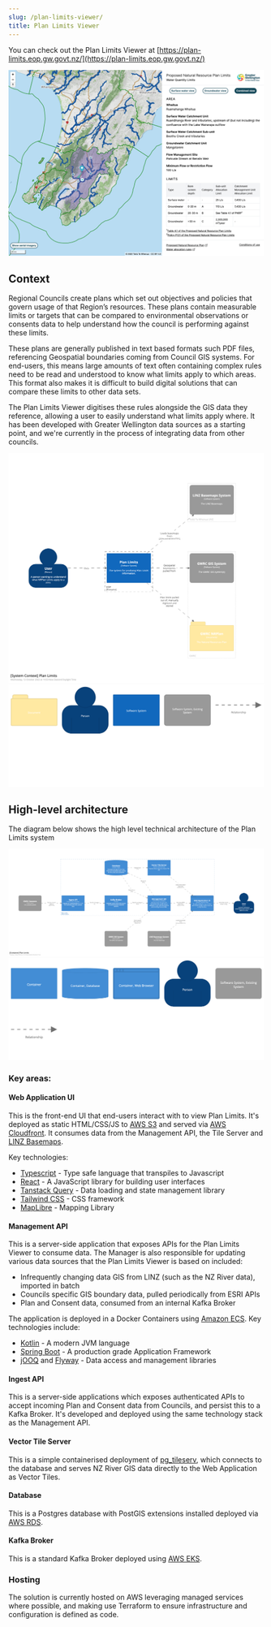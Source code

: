 ```yaml
---
slug: /plan-limits-viewer/
title: Plan Limits Viewer
---
```


You can check out the Plan Limits Viewer at
[https://plan-limits.eop.gw.govt.nz/](https://plan-limits.eop.gw.govt.nz/)

![A screenshot of the Plan Limits Viewer](./plan-limits-viewer-screenshot.png)

## Context

Regional Councils create plans which set out objectives and policies that govern
usage of that Region’s resources. These plans contain measurable limits or
targets that can be compared to environmental observations or consents data to
help understand how the council is performing against these limits.

These plans are generally published in text based formats such PDF files,
referencing Geospatial boundaries coming from Council GIS systems. For
end-users, this means large amounts of text often containing complex rules need
to be read and understood to know what limits apply to which areas. This format
also makes it is difficult to build digital solutions that can compare these
limits to other data sets.

The Plan Limits Viewer digitises these rules alongside the GIS data they
reference, allowing a user to easily understand what limits apply where. It has
been developed with Greater Wellington data sources as a starting point, and
we're currently in the process of integrating data from other councils.

![Context Diagram](./structurizr-1-SystemContext.png)
![Context Key](./structurizr-1-SystemContext-key.png)

## High-level architecture

The diagram below shows the high level technical architecture of the Plan Limits
system

![Containers Diagram](./structurizr-1-SystemContainers.png)
![Containers Key](./structurizr-1-SystemContainers-key.png)

### Key areas:

#### Web Application UI

This is the front-end UI that end-users interact with to view Plan Limits. It's
deployed as static HTML/CSS/JS to [AWS S3](https://aws.amazon.com/s3) and served
via [AWS Cloudfront](https://www.amazonaws.cn/en/cloudfront/). It consumes data
from the Management API, the Tile Server and
[LINZ Basemaps](https://basemaps.linz.govt.nz/).

Key technologies:

- [Typescript](https://www.typescriptlang.org/) - Type safe language that
  transpiles to Javascript
- [React](https://reactjs.org/) - A JavaScript library for building user
  interfaces
- [Tanstack Query](https://tanstack.com/query/v4/) - Data loading and state
  management library
- [Tailwind CSS](https://tailwindcss.com/) - CSS framework
- [MapLibre](https://maplibre.org/projects/) - Mapping Library

#### Management API

This is a server-side application that exposes APIs for the Plan Limits Viewer
to consume data. The Manager is also responsible for updating various data
sources that the Plan Limits Viewer is based on included:

- Infrequently changing data GIS from LINZ (such as the NZ River data), imported
  in batch
- Councils specific GIS boundary data, pulled periodically from ESRI APIs
- Plan and Consent data, consumed from an internal Kafka Broker

The application is deployed in a Docker Containers using
[Amazon ECS](https://aws.amazon.com/ecs/). Key technologies include:

- [Kotlin](https://kotlinlang.org/) - A modern JVM language
- [Spring Boot](https://spring.io/projects/spring-boot) - A production grade
  Application Framework
- [jOOQ](https://www.jooq.org/) and [Flyway](https://flywaydb.org/) - Data
  access and management libraries

#### Ingest API

This is a server-side applications which exposes authenticated APIs to accept
incoming Plan and Consent data from Councils, and persist this to a Kafka
Broker. It's developed and deployed using the same technology stack as the
Management API.

#### Vector Tile Server

This is a simple containerised deployment of
[pg_tileserv](https://github.com/CrunchyData/pg_tileserv), which connects to the
database and serves NZ River GIS data directly to the Web Application as Vector
Tiles.

#### Database

This is a Postgres database with PostGIS extensions installed deployed via
[AWS RDS](https://aws.amazon.com/rds/).

#### Kafka Broker

This is a standard Kafka Broker deployed using
[AWS EKS](https://aws.amazon.com/eks/).

### Hosting

The solution is currently hosted on AWS leveraging managed services where
possible, and making use Terraform to ensure infrastructure and configuration is
defined as code.
